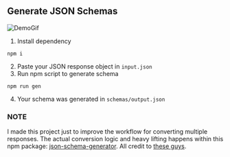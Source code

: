 ## Generate JSON Schemas

![DemoGif](https://i.gyazo.com/519743fee1ed90371e71dd66767b3a0b.gif)

1. Install dependency
```
npm i
```

2. Paste your JSON response object in `input.json`
3. Run npm script to generate schema
```
npm run gen
```
4. Your schema was generated in `schemas/output.json`

### NOTE
I made this project just to improve the workflow for converting multiple responses. The actual conversion logic and heavy lifting happens within this npm package: [json-schema-generator](https://www.npmjs.com/package/json-schema-generator). All credit to [these guys](https://github.com/krg7880/json-schema-generator/graphs/contributors).
